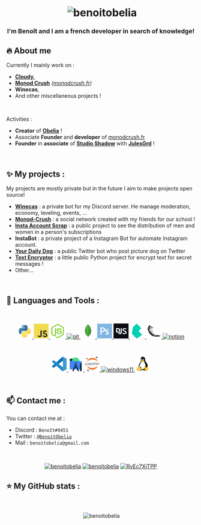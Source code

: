 <h1 align="center">&nbsp;<img align="center" src="https://readme-typing-svg.herokuapp.com?color=%23F7B700&center=true&lines=Welcome+on+my+GitHub+!" alt="benoitobelia" /></h1> 
<h3 align="center">I'm Benoît and I am a french developer in search of knowledge!</h3>

## 🔥 About me

Currently I mainly work on :
- [**Cloudy**](https://github.com/CloudyTheBot),
- [**Monod Crush**](https://github.com/BenoitObelia/Monod-Crush) *([monodcrush.fr](https://monodcrush.fr))*
- **Winecas**,
- And other miscellaneous projects ! 

</br>

Activities :
- **Creator** of [**Obelia**](https://discord.gg/RvEc7XjTPP) !
- Associate **Founder** and **developer** of [monodcrush.fr](https://monodcrush.fr)
- **Founder** in **associate** of [**Studio Shadow**](https://github.com/Studio-Shadow) with [**JulesGrd**](https://github.com/JulesGrd) !

</br>

## ✨ My projects :

My projects are mostly private but in the future I aim to make projects open source!

- [**Winecas**](https://discord.gg/RvEc7XjTPP) : a private bot for my Discord server. He manage moderation, economy, leveling, events, ...
- [**Monod-Crush**](https://github.com/BenoitObelia/Monod-Crush) : a social network created with my friends for our school !
- [**Insta Account Scrap**](https://github.com/BenoitObelia/Insta-Account-Scrapping) : a public project to see the distribution of men and women in a person's subscriptions
- **InstaBot** : a private project of a Instagram Bot for automate Instagram account.
- [**Your Daily Dog**](https://github.com/BenoitObelia/Twitter-Dog-Bot) : a public Twitter bot who post picture dog on Twitter
- [**Text Encryptor**](https://github.com/BenoitObelia/Text-Encryptor) : a little public Python project for encrypt text for secret messages !
- Other...

</br>

## 🔧 Languages and Tools :

</br>

<p align="center">
<a href="https://www.python.org" target="_blank"> <img src="https://raw.githubusercontent.com/devicons/devicon/master/icons/python/python-original.svg" alt="python" width="40" height="40"/>
<a href="https://developer.mozilla.org/en-US/docs/Web/JavaScript" target="_blank"> <img src="https://raw.githubusercontent.com/devicons/devicon/master/icons/javascript/javascript-original.svg" alt="javascript" width="40" height="40"/>
<a href="https://nodejs.org" target="_blank"> <img src="https://raw.githubusercontent.com/devicons/devicon/1119b9f84c0290e0f0b38982099a2bd027a48bf1/icons/nodejs/nodejs-original.svg" alt="nodejs" width="40" height="40"/>
<a href="https://git-scm.com/" target="_blank"> <img src="https://www.vectorlogo.zone/logos/git-scm/git-scm-icon.svg" alt="git" width="40" height="40"/>
<a href="https://www.mongodb.com/" target="_blank"> <img src="https://raw.githubusercontent.com/devicons/devicon/1119b9f84c0290e0f0b38982099a2bd027a48bf1/icons/mongodb/mongodb-original.svg" alt="mongodb" width="40" height="40"/>
<a href="https://www.photoshop.com/en" target="_blank"> <img src="https://raw.githubusercontent.com/devicons/devicon/1119b9f84c0290e0f0b38982099a2bd027a48bf1/icons/photoshop/photoshop-plain.svg" alt="photoshop" width="40" height="40"/> <a/>
<a href="https://discord.js.org/#/" target="_blank"> <img src="https://raw.githubusercontent.com/devicons/devicon/1119b9f84c0290e0f0b38982099a2bd027a48bf1/icons/discordjs/discordjs-original.svg" alt="discordjs" width="40" height="40"/> <a/>
<a href="https://bulma.io/#/" target="_blank"> <img src="https://raw.githubusercontent.com/devicons/devicon/1119b9f84c0290e0f0b38982099a2bd027a48bf1/icons/bulma/bulma-plain.svg" alt="bulma" width="40" height="40"/> <a/>
<a href="https://flask.palletsprojects.com/en/2.1.x/" target="_blank"> <img src="https://raw.githubusercontent.com/devicons/devicon/1119b9f84c0290e0f0b38982099a2bd027a48bf1/icons/flask/flask-original.svg" alt="flask" width="40" height="40"/> <a/>
<a href="https://notion.son" target="_blank"> <img src="https://upload.wikimedia.org/wikipedia/commons/4/45/Notion_app_logo.png?20200221181224" alt="notion" width="40" height="40"/> <a/>
</p>
  
</br>

<p align="center">
<a href="https://code.visualstudio.com/" target="_blank"> <img src="https://raw.githubusercontent.com/devicons/devicon/1119b9f84c0290e0f0b38982099a2bd027a48bf1/icons/vscode/vscode-original.svg" alt="vscode" width="40" height="40"/> <a/>
<a href="https://developer.android.com/?hl=fr" target="_blank"> <img src="https://raw.githubusercontent.com/devicons/devicon/1119b9f84c0290e0f0b38982099a2bd027a48bf1/icons/androidstudio/androidstudio-original.svg" alt="astudio" width="40" height="40"/> <a/>
<a href="https://jupyter.org/" target="_blank"> <img src="https://raw.githubusercontent.com/devicons/devicon/1119b9f84c0290e0f0b38982099a2bd027a48bf1/icons/jupyter/jupyter-original-wordmark.svg" alt="jupyter" width="40" height="40"/> <a/>
<a href="https://www.microsoft.com/fr-fr/" target="_blank"> <img src="https://preview.redd.it/ne6ukkej06t71.png?width=640&crop=smart&auto=webp&s=47bfffc51d6b6445538bc4c44410c816c6287091" alt="windows11" width="40" height="40"/> <a/>
<a href="https://www.linux.org/" target="_blank"> <img src="https://raw.githubusercontent.com/devicons/devicon/1119b9f84c0290e0f0b38982099a2bd027a48bf1/icons/linux/linux-original.svg" alt="linux" width="40" height="40"/> <a/>
</p>
  
</br>

## 📫 Contact me :

You can contact me at :
- Discord : `Benoît#9451`
- Twitter : [`@BenoitObelia`](https://twitter.com/BenoitObelia)
- Mail : `benoitobelia@gmail.com`
  
</br>

<p align="center">
<a href="https://twitter.com/benoitobelia" target="blank"><img align="center" src="https://raw.githubusercontent.com/rahuldkjain/github-profile-readme-generator/master/src/images/icons/Social/twitter.svg" alt="benoitobelia" height="30" width="40" /></a>
<a href="https://instagram.com/benoitobelia" target="blank"><img align="center" src="https://raw.githubusercontent.com/rahuldkjain/github-profile-readme-generator/master/src/images/icons/Social/instagram.svg" alt="benoitobelia" height="30" width="40" /></a>
<a href="https://discord.gg/RvEc7XjTPP" target="blank"><img align="center" src="https://raw.githubusercontent.com/rahuldkjain/github-profile-readme-generator/master/src/images/icons/Social/discord.svg" alt="RvEc7XjTPP" height="30" width="40" /></a>
</p>

## ⭐ My GitHub stats :

</br>


<p align="center">&nbsp;<img align="center" src="http://github-readme-streak-stats.herokuapp.com?user=BenoitObelia&theme=midnight-purple&hide_border=true&date_format=j%20M%5B%20Y%5D" alt="benoitobelia" /></p>
